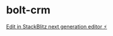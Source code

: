 # bolt-crm

[Edit in StackBlitz next generation editor ⚡️](https://stackblitz.com/~/github.com/donvito/bolt-crm)
